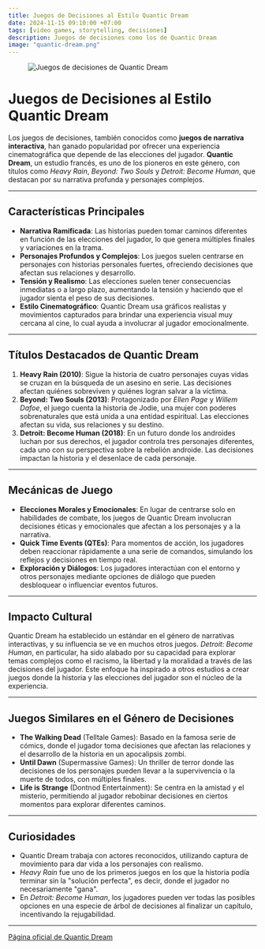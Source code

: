 ```yaml
---
title: Juegos de Decisiones al Estilo Quantic Dream
date: 2024-11-15 09:10:00 +07:00
tags: [video games, storytelling, decisiones]
description: Juegos de decisiones como los de Quantic Dream
image: "quantic-dream.png"
---
```


<figure>
<img src="quantic-dream.png" alt="Juegos de decisiones de Quantic Dream">
</figure>

# Juegos de Decisiones al Estilo Quantic Dream

Los juegos de decisiones, también conocidos como **juegos de narrativa interactiva**, han ganado popularidad por ofrecer una experiencia cinematográfica que depende de las elecciones del jugador. **Quantic Dream**, un estudio francés, es uno de los pioneros en este género, con títulos como *Heavy Rain*, *Beyond: Two Souls* y *Detroit: Become Human*, que destacan por su narrativa profunda y personajes complejos.

---

## Características Principales

- **Narrativa Ramificada**: Las historias pueden tomar caminos diferentes en función de las elecciones del jugador, lo que genera múltiples finales y variaciones en la trama.
- **Personajes Profundos y Complejos**: Los juegos suelen centrarse en personajes con historias personales fuertes, ofreciendo decisiones que afectan sus relaciones y desarrollo.
- **Tensión y Realismo**: Las elecciones suelen tener consecuencias inmediatas o a largo plazo, aumentando la tensión y haciendo que el jugador sienta el peso de sus decisiones.
- **Estilo Cinematográfico**: Quantic Dream usa gráficos realistas y movimientos capturados para brindar una experiencia visual muy cercana al cine, lo cual ayuda a involucrar al jugador emocionalmente.

---

## Títulos Destacados de Quantic Dream

1. **Heavy Rain (2010)**: Sigue la historia de cuatro personajes cuyas vidas se cruzan en la búsqueda de un asesino en serie. Las decisiones afectan quiénes sobreviven y quiénes logran salvar a la víctima.
2. **Beyond: Two Souls (2013)**: Protagonizado por *Ellen Page* y *Willem Dafoe*, el juego cuenta la historia de Jodie, una mujer con poderes sobrenaturales que está unida a una entidad espiritual. Las elecciones afectan su vida, sus relaciones y su destino.
3. **Detroit: Become Human (2018)**: En un futuro donde los androides luchan por sus derechos, el jugador controla tres personajes diferentes, cada uno con su perspectiva sobre la rebelión androide. Las decisiones impactan la historia y el desenlace de cada personaje.

---

## Mecánicas de Juego

- **Elecciones Morales y Emocionales**: En lugar de centrarse solo en habilidades de combate, los juegos de Quantic Dream involucran decisiones éticas y emocionales que afectan a los personajes y a la narrativa.
- **Quick Time Events (QTEs)**: Para momentos de acción, los jugadores deben reaccionar rápidamente a una serie de comandos, simulando los reflejos y decisiones en tiempo real.
- **Exploración y Diálogos**: Los jugadores interactúan con el entorno y otros personajes mediante opciones de diálogo que pueden desbloquear o influenciar eventos futuros.

---

## Impacto Cultural

Quantic Dream ha establecido un estándar en el género de narrativas interactivas, y su influencia se ve en muchos otros juegos. *Detroit: Become Human*, en particular, ha sido alabado por su capacidad para explorar temas complejos como el racismo, la libertad y la moralidad a través de las decisiones del jugador. Este enfoque ha inspirado a otros estudios a crear juegos donde la historia y las elecciones del jugador son el núcleo de la experiencia.

---

## Juegos Similares en el Género de Decisiones

- **The Walking Dead** (Telltale Games): Basado en la famosa serie de cómics, donde el jugador toma decisiones que afectan las relaciones y el desarrollo de la historia en un apocalipsis zombi.
- **Until Dawn** (Supermassive Games): Un thriller de terror donde las decisiones de los personajes pueden llevar a la supervivencia o la muerte de todos, con múltiples finales.
- **Life is Strange** (Dontnod Entertainment): Se centra en la amistad y el misterio, permitiendo al jugador rebobinar decisiones en ciertos momentos para explorar diferentes caminos.

---

## Curiosidades

- Quantic Dream trabaja con actores reconocidos, utilizando captura de movimiento para dar vida a los personajes con realismo.
- *Heavy Rain* fue uno de los primeros juegos en los que la historia podía terminar sin la "solución perfecta", es decir, donde el jugador no necesariamente "gana".
- En *Detroit: Become Human*, los jugadores pueden ver todas las posibles opciones en una especie de árbol de decisiones al finalizar un capítulo, incentivando la rejugabilidad.

---

<a href="https://www.quanticdream.com" target="_blank" rel="noopener">Página oficial de Quantic Dream</a>
